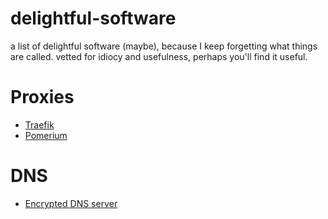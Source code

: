 # delightful-software
a list of delightful software (maybe), because I keep forgetting what things are called. vetted for idiocy and usefulness, perhaps you'll find it useful.

# Proxies
 * [Traefik](https://traefik.io)
 * [Pomerium](https://www.pomerium.io/)

# DNS
 * [Encrypted DNS server](https://github.com/jedisct1/encrypted-dns-server)
